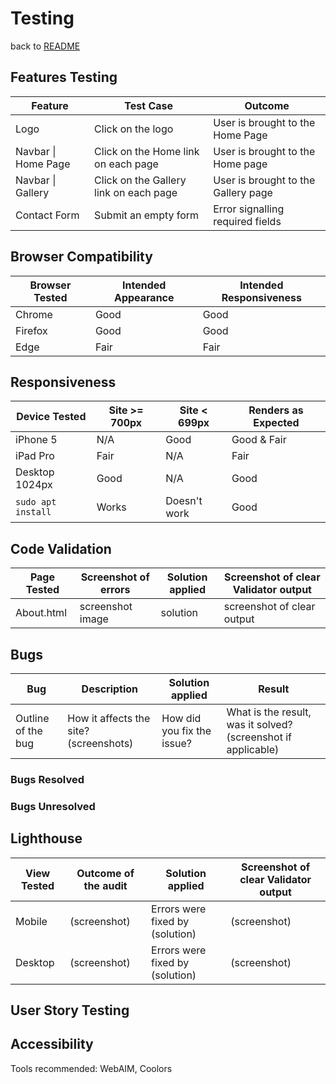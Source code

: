 # Testing

back to [README](README.md)

## Features Testing

| Feature    | Test Case         | Outcome
| ---        | ---               | ---
| Logo                | Click on the logo                      | User is brought to the Home Page
| Navbar \| Home Page | Click on the Home link on each page    | User is brought to the Home page
| Navbar \| Gallery   | Click on the Gallery link on each page | User is brought to the Gallery page
| Contact Form        | Submit an empty form                   | Error signalling required fields

## Browser Compatibility

| Browser Tested  | Intended Appearance | Intended Responsiveness
| ---             | ---                 | ---
| Chrome          | Good                | Good
| Firefox         | Good                | Good
| Edge            | Fair                | Fair

## Responsiveness

| Device Tested       | Site >= 700px   | Site < 699px      | Renders as Expected
| ---                 | ---             | ---               | ---
| iPhone 5            | N/A             | Good              | Good & Fair
| iPad Pro            | Fair            | N/A               | Fair
| Desktop 1024px      | Good            | N/A               | Good
| `sudo apt install`  | Works           | Doesn't work      | Good

## Code Validation

| Page Tested | Screenshot of errors | Solution applied | Screenshot of clear Validator output
| ---         | ---                  | ---              | ---
| About.html  | screenshot image     | solution         | screenshot of clear output

## Bugs

| Bug | Description | Solution applied | Result
| --- | ---         | ---              | ---
| Outline of the bug | How it affects the site? (screenshots) | How did you fix the issue? | What is the result, was it solved? (screenshot if applicable)

### Bugs Resolved

### Bugs Unresolved

## Lighthouse

| View Tested | Outcome of the audit | Solution applied | Screenshot of clear Validator output
| ---         | ---                  | ---              | ---
| Mobile      | (screenshot)         | Errors were fixed by (solution) | (screenshot)
| Desktop     | (screenshot)         | Errors were fixed by (solution) | (screenshot)

## User Story Testing

## Accessibility

Tools recommended:
WebAIM, Coolors
